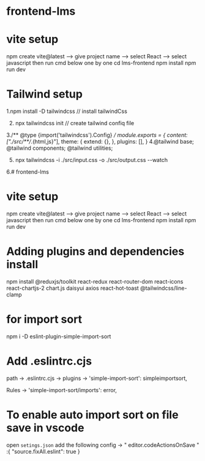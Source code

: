 
# frontend-lms
# vite setup
npm create vite@latest
--> give project name
--> select React
--> select javascript
then run cmd below one by one
cd lms-frontend
  npm install
  npm run dev
 

 # Tailwind setup
 1.npm install -D tailwindcss  // install tailwindCss

2. npx tailwindcss init  // create tailwind confiq file 

 3./** @type {import('tailwindcss').Config} */
module.exports = {
  content: ["./src/**/*.{html,js}"],
  theme: {
    extend: {},
  },
  plugins: [],
}
 4.@tailwind base;
@tailwind components;
@tailwind utilities;

5. npx tailwindcss -i ./src/input.css -o ./src/output.css --watch

6.# frontend-lms
# vite setup
npm create vite@latest
--> give project name
--> select React
--> select javascript
then run cmd below one by one
cd lms-frontend
  npm install
  npm run dev
 
 # Adding  plugins and  dependencies install 
 npm install @reduxjs/toolkit react-redux react-router-dom react-icons react-chartjs-2 chart.js daisyui axios react-hot-toast @tailwindcss/line-clamp


 # for import sort 
 npm i -D eslint-plugin-simple-import-sort

 # Add .eslintrc.cjs
 path -> .eslintrc.cjs -> plugins ->  'simple-import-sort': simpleimportsort,

 Rules -> 'simple-import-sort/imports': error,

 # To enable auto import  sort on file save  in vscode 

 open `setings.json`
 add the following  config -> " editor.codeActionsOnSave " :{
  "source.fixAll.eslint": true
 }
